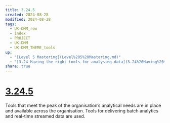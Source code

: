 ```yaml
---
title: 3.24.5
created: 2024-08-28
modified: 2024-08-28
tags:
  - UK-DMM_row
  - index
  - PROJECT
  - UK-DMM
  - UK-DMM_THEME_tools
up:
  - "[Level 5 Mastering](Level%205%20Mastering.md)"
  - "[3.24 Having the right tools for analysing data](3.24%20Having%20the%20right%20tools%20for%20analysing%20data.md)"
share: true
---
```

# [3.24.5](3.24.5.md)

Tools that meet the peak of the organisation’s analytical needs are in place and available across the organisation. Tools for delivering batch analytics and real-time streamed data are used.
